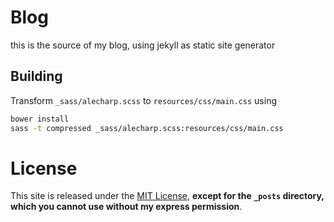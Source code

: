 # Blog

this is the source of my blog, using jekyll as static site generator

## Building

Transform `_sass/alecharp.scss` to `resources/css/main.css` using 

```bash
bower install
sass -t compressed _sass/alecharp.scss:resources/css/main.css
```

# License

This site is released under the [MIT License](http://www.opensource.org/licenses/mit-license.html), **except for the `_posts` directory, which you cannot use without my express permission**.
